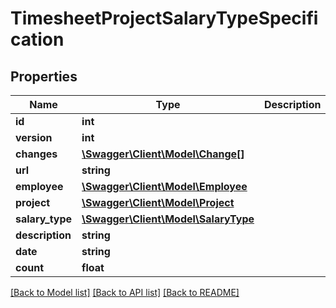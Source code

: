 # TimesheetProjectSalaryTypeSpecification

## Properties
Name | Type | Description | Notes
------------ | ------------- | ------------- | -------------
**id** | **int** |  | [optional] 
**version** | **int** |  | [optional] 
**changes** | [**\Swagger\Client\Model\Change[]**](Change.md) |  | [optional] 
**url** | **string** |  | [optional] 
**employee** | [**\Swagger\Client\Model\Employee**](Employee.md) |  | 
**project** | [**\Swagger\Client\Model\Project**](Project.md) |  | [optional] 
**salary_type** | [**\Swagger\Client\Model\SalaryType**](SalaryType.md) |  | 
**description** | **string** |  | [optional] 
**date** | **string** |  | 
**count** | **float** |  | 

[[Back to Model list]](../README.md#documentation-for-models) [[Back to API list]](../README.md#documentation-for-api-endpoints) [[Back to README]](../README.md)


